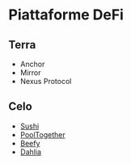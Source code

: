 # Piattaforme DeFi

## Terra

- Anchor
- Mirror
- Nexus Protocol

## Celo

- [Sushi](https://app.sushi.com/farm)
- [PoolTogether](https://app.pooltogether.com/?filter=celo)
- [Beefy](https://app.beefy.finance/#/celo)
- [Dahlia](https://dahlia.finance/)
